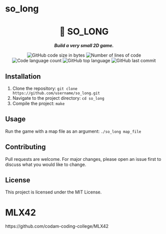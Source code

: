 # so_long
<h1 align="center">
	📖 SO_LONG
</h1>

<p align="center">
	<b><i>Build a very small 2D game.</i></b><br>
</p>

<p align="center">
	<img alt="GitHub code size in bytes" src="https://img.shields.io/github/languages/code-size/lkilpela/so_long?color=lightblue" />
	<img alt="Number of lines of code" src="https://img.shields.io/tokei/lines/github/lkilpela/so_long?color=critical" />
	<img alt="Code language count" src="https://img.shields.io/github/languages/count/lkilpela/so_long?color=yellow" />
	<img alt="GitHub top language" src="https://img.shields.io/github/languages/top/lkilpela/so_long?color=blue" />
	<img alt="GitHub last commit" src="https://img.shields.io/github/last-commit/lkilpela/so_long?color=green" />
</p>

## Installation

1. Clone the repository: `git clone https://github.com/username/so_long.git`
2. Navigate to the project directory: `cd so_long`
3. Compile the project: `make`

## Usage

Run the game with a map file as an argument: `./so_long map_file`

## Contributing

Pull requests are welcome. For major changes, please open an issue first to discuss what you would like to change.

## License

This project is licensed under the MIT License.

<h1> MLX42 </h1>
https://github.com/codam-coding-college/MLX42
